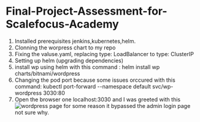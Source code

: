 # Final-Project-Assessment-for-Scalefocus-Academy
1. Installed prerequisites jenkins,kubernetes,helm.
2. Clonning the worpress chart to my repo
3. Fixing the valuse.yaml, replacing type: LoadBalancer to type: ClusterIP
4. Setting up helm (upgrading dependencies)
5. install wp using helm with this command : helm install wp charts/bitnami/wordpress
6. Changing the pod port because some issues orccured with this command:
kubectl port-forward --namespace default svc/wp-wordpress 3030:80
6. Open the browser one localhost:3030 and I was greeted with this 
![wordpress page](https://github.com/DekoTheKing/Final-Project-Assessment-for-Scalefocus-Academy/assets/101192308/944456cf-101f-44e5-91d1-3569e05fab9c)
for some reason it bypassed the admin login page not sure why.
